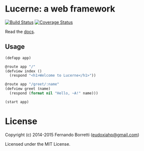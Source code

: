 # Lucerne: a web framework

[![Build Status](https://travis-ci.org/eudoxia0/lucerne.svg?branch=master)](https://travis-ci.org/eudoxia0/lucerne)
[![Coverage Status](https://coveralls.io/repos/eudoxia0/lucerne/badge.svg?branch=master)](https://coveralls.io/r/eudoxia0/lucerne?branch=master)

Read the [docs](http://eudoxia.me/lucerne/docs/overview.html).

## Usage

```lisp
(defapp app)

@route app "/"
(defview index ()
  (respond "<h1>Welcome to Lucerne</h1>"))

@route app "/greet/:name"
(defview greet (name)
  (respond (format nil "Hello, ~A!" name)))

(start app)
```

# License

Copyright (c) 2014-2015 Fernando Borretti (eudoxiahp@gmail.com)

Licensed under the MIT License.
